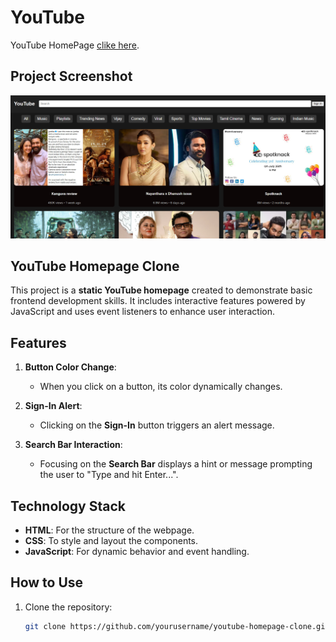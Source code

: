 # YouTube
YouTube HomePage [clike here](https://youtubehomepagmoni.netlify.app/).

## Project Screenshot
![Project Screenshot](images/Screenshot%202024-12-07%20015240.png)

## YouTube Homepage Clone

This project is a **static YouTube homepage** created to demonstrate basic frontend development skills. It includes interactive features powered by JavaScript and uses event listeners to enhance user interaction.

## Features
1. **Button Color Change**:  
   - When you click on a button, its color dynamically changes.

2. **Sign-In Alert**:  
   - Clicking on the **Sign-In** button triggers an alert message.

3. **Search Bar Interaction**:  
   - Focusing on the **Search Bar** displays a hint or message prompting the user to "Type and hit Enter...".

## Technology Stack
- **HTML**: For the structure of the webpage.
- **CSS**: To style and layout the components.
- **JavaScript**: For dynamic behavior and event handling.

## How to Use
1. Clone the repository:
   ```bash
   git clone https://github.com/yourusername/youtube-homepage-clone.git
